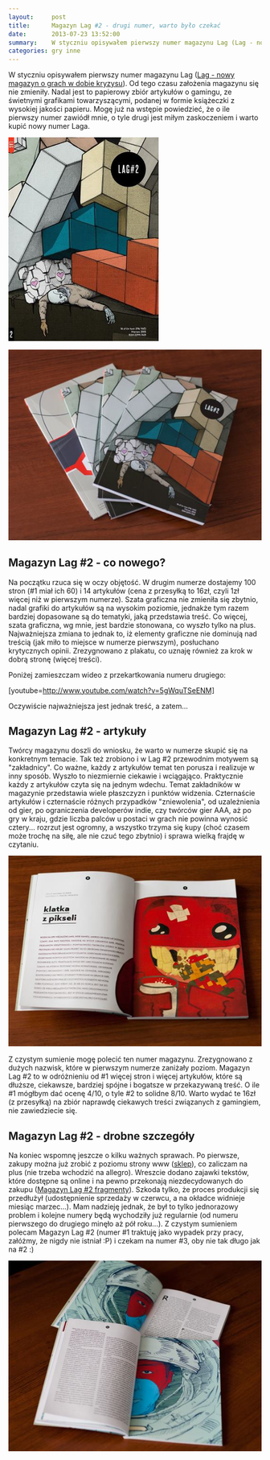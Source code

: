 ```yaml
---
layout:     post
title:      Magazyn Lag #2 - drugi numer, warto było czekać
date:       2013-07-23 13:52:00
summary:    W styczniu opisywałem pierwszy numer magazynu Lag (Lag - nowy magazyn o grach w dobie kryzysu). Od tego czasu założenia magazynu się nie zmieniły. Nadal jest to papierowy zbiór artykułów o gamingu, ze świetnymi grafikami towarzyszącymi, podanej w formie książeczki z wysokiej jakości papieru. Mogę ju...
categories: gry inne
---
```




W styczniu opisywałem pierwszy numer magazynu Lag ([Lag - nowy magazyn o grach w dobie kryzysu](http://www.dobreprogramy.pl/djfoxer/Lag-nowy-magazyn-o-grach-w-dobie-kryzysu,38525.html)). Od tego czasu założenia magazynu się nie zmieniły. Nadal jest to papierowy zbiór artykułów o gamingu, ze świetnymi grafikami towarzyszącymi, podanej w formie książeczki z wysokiej jakości papieru. Mogę już na wstępie powiedzieć, że o ile pierwszy numer zawiódł mnie, o tyle drugi jest miłym zaskoczeniem i warto kupić nowy numer Laga.



![desk](https://raw.githubusercontent.com/djfoxer/djfoxer.github.io/master/_img/2013-7-23-_86_/g_-_608x405_-_-_42859x20130723131815_0.jpg)




![desk](https://raw.githubusercontent.com/djfoxer/djfoxer.github.io/master/_img/2013-7-23-_86_/g_-_608x405_-_-_42859x20130723134509_0.jpg)





## Magazyn Lag #2 - co nowego?



Na początku rzuca się w oczy objętość. W drugim numerze dostajemy 100 stron (#1 miał ich 60) i 14 artykułów (cena z przesyłką to 16zł, czyli 1zł więcej niż w pierwszym numerze). Szata graficzna nie zmieniła się zbytnio, nadal grafiki do artykułów są na wysokim poziomie, jednakże tym razem bardziej dopasowane są do tematyki, jaką przedstawia treść. Co więcej, szata graficzna, wg mnie, jest bardzie stonowana, co wyszło tylko na plus. Najważniejsza zmiana to jednak to, iż elementy graficzne nie dominują nad treścią (jak miło to miejsce w numerze pierwszym), posłuchano krytycznych opinii. Zrezygnowano z plakatu, co uznaję również za krok w dobrą stronę (więcej treści).

Poniżej zamieszczam wideo z przekartkowania numeru drugiego:

[youtube=http://www.youtube.com/watch?v=5gWquTSeENM]

Oczywiście najważniejsza jest jednak treść, a zatem...



## Magazyn Lag #2 - artykuły



Twórcy magazynu doszli do wniosku, że warto w numerze skupić się na konkretnym temacie. Tak też zrobiono i w Lag #2 przewodnim motywem są &quot;zakładnicy&quot;. Co ważne, każdy z artykułów temat ten porusza i realizuje w inny sposób. Wyszło to niezmiernie ciekawie i wciągająco. Praktycznie każdy z artykułów czyta się na jednym wdechu. Temat zakładników w magazynie przedstawia wiele płaszczyzn i punktów widzenia. Czternaście artykułów i czternaście różnych przypadków &quot;zniewolenia&quot;, od uzależnienia od gier, po ograniczenia developerów indie, czy twórców gier AAA, aż po gry w kraju, gdzie liczba palców u postaci w grach nie powinna wynosić cztery... rozrzut jest ogromny, a wszystko trzyma się kupy (choć czasem może trochę na siłę, ale nie czuć tego zbytnio) i sprawa wielką frajdę w czytaniu. 



![desk](https://raw.githubusercontent.com/djfoxer/djfoxer.github.io/master/_img/2013-7-23-_86_/g_-_608x405_-_-_42859x20130723134517_0.jpg)



Z czystym sumienie mogę polecić ten numer magazynu. Zrezygnowano z dużych nazwisk, które w pierwszym numerze zaniżały poziom. Magazyn Lag #2 to w odróżnieniu od #1 więcej stron i więcej artykułów, które są dłuższe, ciekawsze, bardziej spójne i bogatsze w przekazywaną treść. O ile #1 mógłbym dać ocenę 4/10, o tyle #2 to solidne 8/10. Warto wydać te 16zł (z przesyłką) na zbiór naprawdę ciekawych treści związanych z gamingiem, nie zawiedziecie się. 



## Magazyn Lag #2 - drobne szczegóły



Na koniec wspomnę jeszcze o kilku ważnych sprawach. Po pierwsze, zakupy można już zrobić z poziomu strony www ([sklep](http://sklep.lagmag.pl/)), co zaliczam na plus (nie trzeba wchodzić na allegro). Wreszcie dodano zajawki tekstów, które dostępne są online i na pewno przekonają niezdecydowanych do zakupu ([Magazyn Lag #2 fragmenty](http://lagmag.pl/numery/lag-2/)). Szkoda tylko, że proces produkcji się przedłużył (udostępnienie sprzedaży w czerwcu, a na okładce widnieje miesiąc marzec...). Mam nadzieję jednak, że był to tylko jednorazowy problem i kolejne numery będą wychodziły już regularnie (od numeru pierwszego do drugiego minęło aż pół roku...). Z czystym sumieniem polecam Magazyn Lag #2 (numer #1 traktuję jako wypadek przy pracy, załóżmy, że nigdy nie istniał :P) i czekam na numer #3, oby nie tak długo jak na #2 :)



![desk](https://raw.githubusercontent.com/djfoxer/djfoxer.github.io/master/_img/2013-7-23-_86_/g_-_608x405_-_-_42859x20130723134527_0.jpg)

